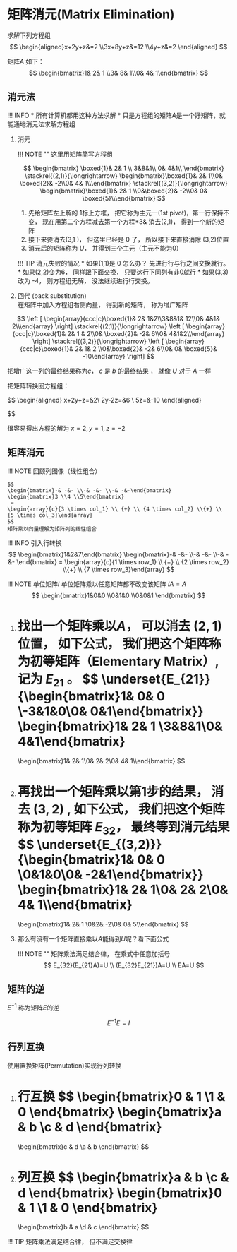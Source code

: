 # 矩阵消元(Matrix Elimination)

求解下列方程组
$$
\begin{aligned}x+2y+z&=2 \\3x+8y+z&=12 \\4y+z&=2   \end{aligned}
$$

矩阵$A$ 如下：
$$
\begin{bmatrix}1& 2& 1 \\3& 8& 1\\0& 4& 1\end{bmatrix}
$$

## 消元法
!!! INFO
    * 所有计算机都用这种方法求解
    * 只是方程组的矩阵$A$是一个好矩阵，就能通地消元法求解方程组

1. 消元
   
    !!! NOTE ""
        这里用矩阵简写方程组

    $$
    \begin{bmatrix} \boxed{1}& 2& 1 \\ 3&8&1\\ 0& 4&1\\ \end{bmatrix} 
    \stackrel{(2,1)}{\longrightarrow}
    \begin{bmatrix}\boxed{1}& 2& 1\\0& \boxed{2}& -2\\0& 4& 1\\\end{bmatrix}
    \stackrel{(3,2)}{\longrightarrow}
    \begin{bmatrix}\boxed{1}& 2& 1 \\0&\boxed{2}& -2\\0& 0& \boxed{5}\\\end{bmatrix}
    $$

    1. 先给矩阵左上解的 $1$标上方框， 把它称为主元一(1st pivot)，第一行保持不变， 现在用第二个方程减去第一个方程*3& 消去(2,1)， 得到一个新的矩阵
    2. 接下来要消去(3,1 )， 但这里已经是 0  了， 所以接下来直接消除 (3,2)位置
    3. 消元后的矩阵称为 $U$， 并得到三个主元（主元不能为0）

    !!! TIP 消元失败的情况
        * 如果(1,1)是 0 怎么办？ 先进行行与行之间交换就行。
        * 如果(2,2)变为6， 同样跟下面交换， 只要这行下同列有非0就行
        * 如果(3,3) 改为 -4， 则方程组无解， 没法继续进行行交换。
  
2. 回代 (back substitution)  
在矩阵中加入方程组右侧向量， 得到新的矩阵， 称为增广矩阵

$$
\left [ \begin{array}{ccc|c}\boxed{1}& 2& 1&2\\3&8&1& 12\\0& 4&1& 2\\\end{array} \right]  
\stackrel{(2,1)}{\longrightarrow}
\left [ \begin{array}{ccc|c}\boxed{1}& 2& 1 & 2\\0& \boxed{2}& -2& 6\\0& 4&1&2\\\end{array} \right]  
\stackrel{(3,2)}{\longrightarrow}
\left [ \begin{array}{ccc|c}\boxed{1}& 2& 1& 2 \\0&\boxed{2}& -2& 6\\0& 0& \boxed{5}& -10\end{array} \right]  
$$

把增广这一列的最终结果称为$c$， $c$ 是 $b$ 的最终结果 ， 就像 $U$ 对于 $A$ 一样

把矩阵转换回方程组：

$$
\begin{aligned}
x+2y+z=&2\\
2y-2z=&6 \\
5z=&-10
\end{aligned}

$$

很容易得出方程的解为 $x = 2, y=1, z=-2$

## 矩阵消元


!!! NOTE 回顾列图像（线性组合）

    $$
    \begin{bmatrix}-& -&- \\-& -&- \\-& -&-\end{bmatrix}
    \begin{bmatrix}3 \\4 \\5\end{bmatrix}
     =
    \begin{array}{c}{3 \times col_1} \\ {+} \\ {4 \times col_2} \\{+} \\ {5 \times col_3}\end{array}
    $$
    矩阵乘以向量理解为矩阵列的线性组合

!!! INFO 引入行转换
    $$
    \begin{bmatrix}1&2&7\end{bmatrix}
    \begin{bmatrix}-& -&- \\-& -&- \\-& -&- \end{bmatrix}
    =
    \begin{array}{c}{1 \times row_1} \\ {+} \\ {2 \times row_2} \\{+} \\ {7 \times row_3}\end{array}
    $$

!!! NOTE 单位矩阵$I$
    单位矩阵乘以任意矩阵都不改变该矩阵 $IA=A$
    $$
    \begin{bmatrix}1&0&0 \\0&1&0 \\0&0&1 \end{bmatrix}
    $$

1. 找出一个矩阵乘以$A$， 可以消去 $(2,1)$ 位置， 如下公式， 我们把这个矩阵称为初等矩阵（Elementary Matrix）, 记为 $E_{21}$  。 
    $$
    \underset{E_{21}}{\begin{bmatrix}1& 0& 0 \\-3&1&0\\0& 0&1\end{bmatrix}}
    \begin{bmatrix}1& 2& 1 \\3&8&1\\0& 4&1\end{bmatrix}
    =
    \begin{bmatrix}1& 2& 1\\0& 2& 2\\0& 4& 1\\\end{bmatrix}
    $$
2. 再找出一个矩阵乘以第1步的结果， 消去 $(3,2)$ , 如下公式， 我们把这个矩阵称为初等矩阵 $E_{32}$， 最终等到消元结果
    $$
    \underset{E_{(3,2)}}{\begin{bmatrix}1& 0& 0 \\0&1&0\\0& -2&1\end{bmatrix}}
    \begin{bmatrix}1& 2& 1\\0& 2& 2\\0& 4& 1\\\end{bmatrix}
    =
    \begin{bmatrix}1& 2& 1 \\0&2& -2\\0& 0& 5\\\end{bmatrix}
    $$

3. 那么有没有一个矩阵直接乘以$A$能得到$U$呢？看下面公式
   
   !!! NOTE ""
       矩阵乘法满足结合律， 在乘式中任意加括号
    $$
    E_{32}(E_{21}A)=U \\
    (E_{32}E_{21})A=U \\
    EA=U
    $$

## 矩阵的逆

$E^{-1}$ 称为矩阵$E$的逆

$$
E^{-1}E=I
$$

## 行列互换

使用置换矩阵(Permutation)实现行列转换

1. 行互换
    $$
    \begin{bmatrix}0 & 1 \\1 & 0 \end{bmatrix}
    \begin{bmatrix}a & b \\c & d \end{bmatrix}
    =
    \begin{bmatrix}c & d \\a & b \end{bmatrix}
    $$
2. 列互换
   $$
    \begin{bmatrix}a & b \\c & d \end{bmatrix}
    \begin{bmatrix}0 & 1 \\1 & 0 \end{bmatrix}
    =
    \begin{bmatrix}b & a \\d & c \end{bmatrix}
   $$

!!! TIP
    矩阵乘法满足结合律， 但不满足交换律

[^1]:http://open.163.com/movie/2010/11/P/P/M6V0BQC4M_M6V29EGPP.html
